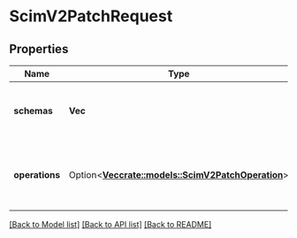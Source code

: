 # ScimV2PatchRequest

## Properties

Name | Type | Description | Notes
------------ | ------------- | ------------- | -------------
**schemas** | **Vec<String>** | The list of schemas used in the PATCH request. | 
**operations** | Option<[**Vec<crate::models::ScimV2PatchOperation>**](ScimV2PatchOperation.md)> | The list of operations to perform for the PATCH request. | [optional]

[[Back to Model list]](../README.md#documentation-for-models) [[Back to API list]](../README.md#documentation-for-api-endpoints) [[Back to README]](../README.md)


